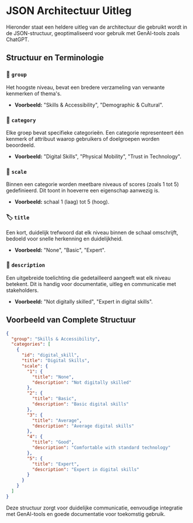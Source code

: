 # JSON Architectuur Uitleg

Hieronder staat een heldere uitleg van de architectuur die gebruikt wordt in de JSON-structuur, geoptimaliseerd voor gebruik met GenAI-tools zoals ChatGPT.

## Structuur en Terminologie

### 📁 `group`
Het hoogste niveau, bevat een bredere verzameling van verwante kenmerken of thema's.
- **Voorbeeld:** "Skills & Accessibility", "Demographic & Cultural".

### 📂 `category`
Elke groep bevat specifieke categorieën. Een categorie representeert één kenmerk of attribuut waarop gebruikers of doelgroepen worden beoordeeld.
- **Voorbeeld:** "Digital Skills", "Physical Mobility", "Trust in Technology".

### 📏 `scale`
Binnen een categorie worden meetbare niveaus of scores (zoals 1 tot 5) gedefinieerd. Dit toont in hoeverre een eigenschap aanwezig is.
- **Voorbeeld:** schaal 1 (laag) tot 5 (hoog).

### 🏷️ `title`
Een kort, duidelijk trefwoord dat elk niveau binnen de schaal omschrijft, bedoeld voor snelle herkenning en duidelijkheid.
- **Voorbeeld:** "None", "Basic", "Expert".

### 📝 `description`
Een uitgebreide toelichting die gedetailleerd aangeeft wat elk niveau betekent. Dit is handig voor documentatie, uitleg en communicatie met stakeholders.
- **Voorbeeld:** "Not digitally skilled", "Expert in digital skills".

## Voorbeeld van Complete Structuur

```json
{
  "group": "Skills & Accessibility",
  "categories": [
    {
      "id": "digital_skill",
      "title": "Digital Skills",
      "scale": {
        "1": {
          "title": "None",
          "description": "Not digitally skilled"
        },
        "2": {
          "title": "Basic",
          "description": "Basic digital skills"
        },
        "3": {
          "title": "Average",
          "description": "Average digital skills"
        },
        "4": {
          "title": "Good",
          "description": "Comfortable with standard technology"
        },
        "5": {
          "title": "Expert",
          "description": "Expert in digital skills"
        }
      }
    }
  ]
}
```

Deze structuur zorgt voor duidelijke communicatie, eenvoudige integratie met GenAI-tools en goede documentatie voor toekomstig gebruik.